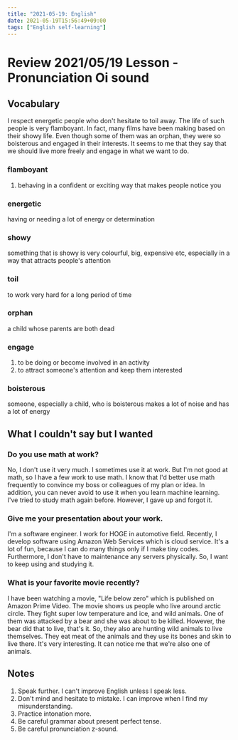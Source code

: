 ```yaml
---
title: "2021-05-19: English"
date: 2021-05-19T15:56:49+09:00
tags: ["English self-learning"]
---
```


# Review 2021/05/19 Lesson - Pronunciation Oi sound

## Vocabulary

I respect energetic people who don't hesitate to toil away.
The life of such people is very flamboyant.
In fact, many films have been making based on their showy life.
Even though some of them was an orphan, they were so boisterous and engaged in their interests.
It seems to me that they say that we should live more freely and engage in what we want to do.

### flamboyant
1. behaving in a confident or exciting way that makes people notice you

### energetic
having or needing a lot of energy or determination

### showy
something that is showy is very colourful, big, expensive etc, especially in a way that attracts people's attention

### toil
to work very hard for a long period of time

### orphan
a child whose parents are both dead

### engage
1. to be doing or become involved in an activity
2. to attract someone's attention and keep them interested

### boisterous
someone, especially a child, who is boisterous makes a lot of noise and has a lot of energy

## What I couldn't say but I wanted

### Do you use math at work?
No, I don't use it very much. I sometimes use it at work.
But I'm not good at math, so I have a few work to use math.
I know that I'd better use math frequently to convince my boss or colleagues of my plan or idea.
In addition, you can never avoid to use it when you learn machine learning.
I've tried to study math again before.
However, I gave up and forgot it.

### Give me your presentation about your work.
I'm a software engineer.
I work for HOGE in automotive field.
Recently, I develop software using Amazon Web Services which is cloud service.
It's a lot of fun, because I can do many things only if I make tiny codes.
Furthermore, I don't have to maintenance any servers physically.
So, I want to keep using and studying it.

### What is your favorite movie recently?
I have been watching a movie, "Life below zero" which is published on Amazon Prime Video.
The movie shows us people who live around arctic circle.
They fight super low temperature and ice, and wild animals.
One of them was attacked by a bear and she was about to be killed.
However, the bear did that to live, that's it.
So, they also are hunting wild animals to live themselves.
They eat meat of the animals and they use its bones and skin to live there.
It's very interesting.
It can notice me that we're also one of animals.

## Notes

1. Speak further. I can't improve English unless I speak less.
2. Don't mind and hesitate to mistake. I can improve when I find my misunderstanding.
3. Practice intonation more.
4. Be careful grammar about present perfect tense.
5. Be careful pronunciation z-sound.
